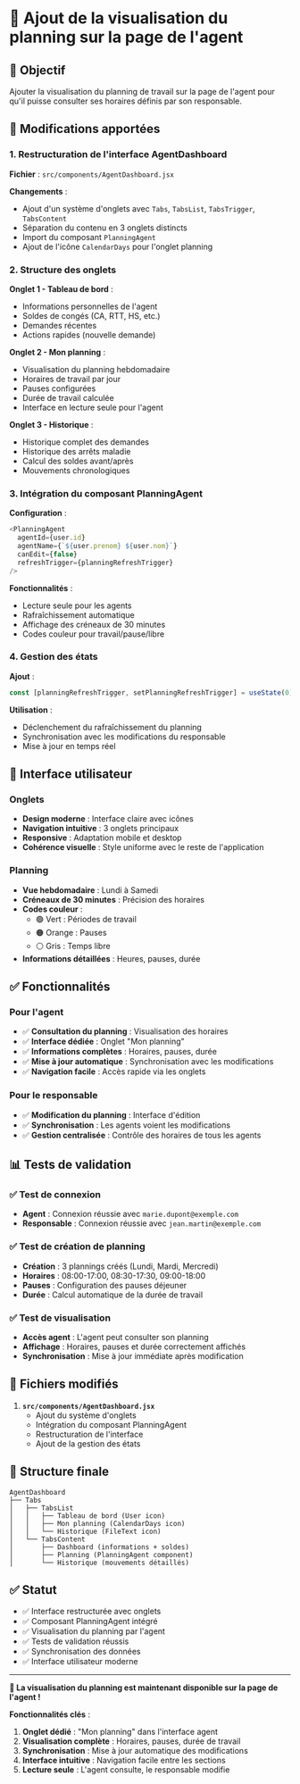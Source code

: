 # 👤 Ajout de la visualisation du planning sur la page de l'agent

## 🎯 Objectif

Ajouter la visualisation du planning de travail sur la page de l'agent pour qu'il puisse consulter ses horaires définis par son responsable.

## 🔧 Modifications apportées

### 1. Restructuration de l'interface AgentDashboard

**Fichier** : `src/components/AgentDashboard.jsx`

**Changements** :
- Ajout d'un système d'onglets avec `Tabs`, `TabsList`, `TabsTrigger`, `TabsContent`
- Séparation du contenu en 3 onglets distincts
- Import du composant `PlanningAgent`
- Ajout de l'icône `CalendarDays` pour l'onglet planning

### 2. Structure des onglets

**Onglet 1 - Tableau de bord** :
- Informations personnelles de l'agent
- Soldes de congés (CA, RTT, HS, etc.)
- Demandes récentes
- Actions rapides (nouvelle demande)

**Onglet 2 - Mon planning** :
- Visualisation du planning hebdomadaire
- Horaires de travail par jour
- Pauses configurées
- Durée de travail calculée
- Interface en lecture seule pour l'agent

**Onglet 3 - Historique** :
- Historique complet des demandes
- Historique des arrêts maladie
- Calcul des soldes avant/après
- Mouvements chronologiques

### 3. Intégration du composant PlanningAgent

**Configuration** :
```javascript
<PlanningAgent
  agentId={user.id}
  agentName={`${user.prenom} ${user.nom}`}
  canEdit={false}
  refreshTrigger={planningRefreshTrigger}
/>
```

**Fonctionnalités** :
- Lecture seule pour les agents
- Rafraîchissement automatique
- Affichage des créneaux de 30 minutes
- Codes couleur pour travail/pause/libre

### 4. Gestion des états

**Ajout** :
```javascript
const [planningRefreshTrigger, setPlanningRefreshTrigger] = useState(0)
```

**Utilisation** :
- Déclenchement du rafraîchissement du planning
- Synchronisation avec les modifications du responsable
- Mise à jour en temps réel

## 🎨 Interface utilisateur

### Onglets
- **Design moderne** : Interface claire avec icônes
- **Navigation intuitive** : 3 onglets principaux
- **Responsive** : Adaptation mobile et desktop
- **Cohérence visuelle** : Style uniforme avec le reste de l'application

### Planning
- **Vue hebdomadaire** : Lundi à Samedi
- **Créneaux de 30 minutes** : Précision des horaires
- **Codes couleur** :
  - 🟢 Vert : Périodes de travail
  - 🟠 Orange : Pauses
  - ⚪ Gris : Temps libre
- **Informations détaillées** : Heures, pauses, durée

## ✅ Fonctionnalités

### Pour l'agent
- ✅ **Consultation du planning** : Visualisation des horaires
- ✅ **Interface dédiée** : Onglet "Mon planning"
- ✅ **Informations complètes** : Horaires, pauses, durée
- ✅ **Mise à jour automatique** : Synchronisation avec les modifications
- ✅ **Navigation facile** : Accès rapide via les onglets

### Pour le responsable
- ✅ **Modification du planning** : Interface d'édition
- ✅ **Synchronisation** : Les agents voient les modifications
- ✅ **Gestion centralisée** : Contrôle des horaires de tous les agents

## 📊 Tests de validation

### ✅ Test de connexion
- **Agent** : Connexion réussie avec `marie.dupont@exemple.com`
- **Responsable** : Connexion réussie avec `jean.martin@exemple.com`

### ✅ Test de création de planning
- **Création** : 3 plannings créés (Lundi, Mardi, Mercredi)
- **Horaires** : 08:00-17:00, 08:30-17:30, 09:00-18:00
- **Pauses** : Configuration des pauses déjeuner
- **Durée** : Calcul automatique de la durée de travail

### ✅ Test de visualisation
- **Accès agent** : L'agent peut consulter son planning
- **Affichage** : Horaires, pauses et durée correctement affichés
- **Synchronisation** : Mise à jour immédiate après modification

## 🔧 Fichiers modifiés

1. **`src/components/AgentDashboard.jsx`**
   - Ajout du système d'onglets
   - Intégration du composant PlanningAgent
   - Restructuration de l'interface
   - Ajout de la gestion des états

## 📝 Structure finale

```
AgentDashboard
├── Tabs
│   ├── TabsList
│   │   ├── Tableau de bord (User icon)
│   │   ├── Mon planning (CalendarDays icon)
│   │   └── Historique (FileText icon)
│   └── TabsContent
│       ├── Dashboard (informations + soldes)
│       ├── Planning (PlanningAgent component)
│       └── Historique (mouvements détaillés)
```

## ✅ Statut

- ✅ Interface restructurée avec onglets
- ✅ Composant PlanningAgent intégré
- ✅ Visualisation du planning par l'agent
- ✅ Tests de validation réussis
- ✅ Synchronisation des données
- ✅ Interface utilisateur moderne

---

**🎉 La visualisation du planning est maintenant disponible sur la page de l'agent !**

**Fonctionnalités clés** :
1. **Onglet dédié** : "Mon planning" dans l'interface agent
2. **Visualisation complète** : Horaires, pauses, durée de travail
3. **Synchronisation** : Mise à jour automatique des modifications
4. **Interface intuitive** : Navigation facile entre les sections
5. **Lecture seule** : L'agent consulte, le responsable modifie

